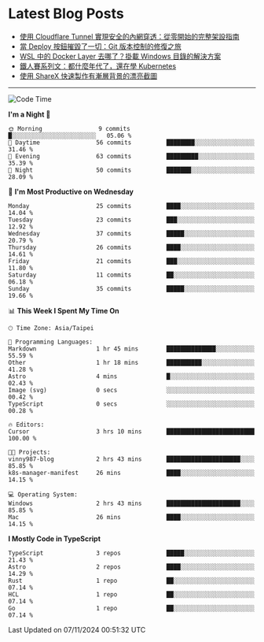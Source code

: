 # Latest Blog Posts
<!-- BLOG-POST-LIST:START -->
- [使用 Cloudflare Tunnel 實現安全的內網穿透：從零開始的完整架設指南](https://www.vinny987.xyz/blog/2024/secure-local-server-exposure-with-cloudflare-tunnel-a-complete-setup-guide-from-scratch/)
- [當 Deploy 按鈕摧毀了一切：Git 版本控制的修復之旅](https://www.vinny987.xyz/blog/2024/when-deploy-button-breaks-everything-a-git-recovery-journey/)
- [WSL 中的 Docker Layer 去哪了？掛載 Windows 目錄的解決方案](https://www.vinny987.xyz/blog/2024/where-are-docker-layers-in-wsl-a-simple-mount-solution/)
- [鐵人賽系列文：都什麼年代了，還在學 Kubernetes](https://www.vinny987.xyz/blog/2024/ithome-ironman-2024-thoughts/)
- [使用 ShareX 快速製作有漸層背景的漂亮截圖](https://www.vinny987.xyz/blog/2024/use-sharex-to-quickly-create-beautiful-screenshots-with-gradient-backgrounds/)
<!-- BLOG-POST-LIST:END -->

---

<!--START_SECTION:waka-->
![Code Time](http://img.shields.io/badge/Code%20Time-436%20hrs%204%20mins-blue)

**I'm a Night 🦉** 

```text
🌞 Morning                9 commits           █░░░░░░░░░░░░░░░░░░░░░░░░   05.06 % 
🌆 Daytime                56 commits          ████████░░░░░░░░░░░░░░░░░   31.46 % 
🌃 Evening                63 commits          █████████░░░░░░░░░░░░░░░░   35.39 % 
🌙 Night                  50 commits          ███████░░░░░░░░░░░░░░░░░░   28.09 % 
```
📅 **I'm Most Productive on Wednesday** 

```text
Monday                   25 commits          ████░░░░░░░░░░░░░░░░░░░░░   14.04 % 
Tuesday                  23 commits          ███░░░░░░░░░░░░░░░░░░░░░░   12.92 % 
Wednesday                37 commits          █████░░░░░░░░░░░░░░░░░░░░   20.79 % 
Thursday                 26 commits          ████░░░░░░░░░░░░░░░░░░░░░   14.61 % 
Friday                   21 commits          ███░░░░░░░░░░░░░░░░░░░░░░   11.80 % 
Saturday                 11 commits          ██░░░░░░░░░░░░░░░░░░░░░░░   06.18 % 
Sunday                   35 commits          █████░░░░░░░░░░░░░░░░░░░░   19.66 % 
```


📊 **This Week I Spent My Time On** 

```text
🕑︎ Time Zone: Asia/Taipei

💬 Programming Languages: 
Markdown                 1 hr 45 mins        ██████████████░░░░░░░░░░░   55.59 % 
Other                    1 hr 18 mins        ██████████░░░░░░░░░░░░░░░   41.28 % 
Astro                    4 mins              █░░░░░░░░░░░░░░░░░░░░░░░░   02.43 % 
Image (svg)              0 secs              ░░░░░░░░░░░░░░░░░░░░░░░░░   00.42 % 
TypeScript               0 secs              ░░░░░░░░░░░░░░░░░░░░░░░░░   00.28 % 

🔥 Editors: 
Cursor                   3 hrs 10 mins       █████████████████████████   100.00 % 

🐱‍💻 Projects: 
vinny987-blog            2 hrs 43 mins       █████████████████████░░░░   85.85 % 
k8s-manager-manifest     26 mins             ████░░░░░░░░░░░░░░░░░░░░░   14.15 % 

💻 Operating System: 
Windows                  2 hrs 43 mins       █████████████████████░░░░   85.85 % 
Mac                      26 mins             ████░░░░░░░░░░░░░░░░░░░░░   14.15 % 
```

**I Mostly Code in TypeScript** 

```text
TypeScript               3 repos             █████░░░░░░░░░░░░░░░░░░░░   21.43 % 
Astro                    2 repos             ████░░░░░░░░░░░░░░░░░░░░░   14.29 % 
Rust                     1 repo              ██░░░░░░░░░░░░░░░░░░░░░░░   07.14 % 
HCL                      1 repo              ██░░░░░░░░░░░░░░░░░░░░░░░   07.14 % 
Go                       1 repo              ██░░░░░░░░░░░░░░░░░░░░░░░   07.14 % 
```




 Last Updated on 07/11/2024 00:51:32 UTC
<!--END_SECTION:waka-->

<!--
**vincent97277/vincent97277** is a ✨ _special_ ✨ repository because its `README.md` (this file) appears on your GitHub profile.

Here are some ideas to get you started:

- 🔭 I’m currently working on ...
- 🌱 I’m currently learning ...
- 👯 I’m looking to collaborate on ...
- 🤔 I’m looking for help with ...
- 💬 Ask me about ...
- 📫 How to reach me: ...
- 😄 Pronouns: ...
- ⚡ Fun fact: ...
-->
